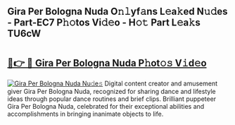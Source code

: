 ## Gira Per Bologna Nuda O𝚗𝚕yf𝚊ns L𝚎a𝚔ed N𝚞𝚍es - Part-EC7 P𝚑𝚘tos Vi𝚍𝚎o - H𝚘𝚝 Part L𝚎a𝚔s TU6cW

# <h2><a href="http://kf7zky.oniu.top/?m=Gira+Per+Bologna+Nuda">🔗👉 🔴 Gira Per Bologna Nuda P𝚑ot𝚘𝚜 V𝚒d𝚎o</a></h2>

[![Gira Per Bologna Nuda Nu𝚍e𝚜](https://i.imgur.com/0qMVB7G.gif)](http://kf7zky.oniu.top/?m=Gira+Per+Bologna+Nuda)
Digital content creator and amusement giver Gira Per Bologna Nuda, recognized for sharing dance and lifestyle ideas through popular dance routines and brief clips. Brilliant puppeteer Gira Per Bologna Nuda, celebrated for their exceptional abilities and accomplishments in bringing inanimate objects to life.  
